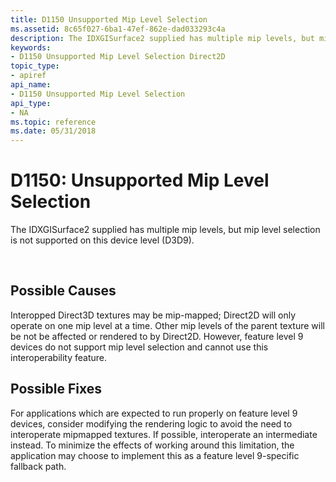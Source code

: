 ```yaml
---
title: D1150 Unsupported Mip Level Selection
ms.assetid: 8c65f027-6ba1-47ef-862e-dad033293c4a
description: The IDXGISurface2 supplied has multiple mip levels, but mip level selection is not supported on this device level (D3D9).
keywords:
- D1150 Unsupported Mip Level Selection Direct2D
topic_type:
- apiref
api_name:
- D1150 Unsupported Mip Level Selection
api_type:
- NA
ms.topic: reference
ms.date: 05/31/2018
---
```


# D1150: Unsupported Mip Level Selection

The IDXGISurface2 supplied has multiple mip levels, but mip level selection is not supported on this device level (D3D9).






 

## Possible Causes

Interopped Direct3D textures may be mip-mapped; Direct2D will only operate on one mip level at a time. Other mip levels of the parent texture will be not be affected or rendered to by Direct2D. However, feature level 9 devices do not support mip level selection and cannot use this interoperability feature.

## Possible Fixes

For applications which are expected to run properly on feature level 9 devices, consider modifying the rendering logic to avoid the need to interoperate mipmapped textures. If possible, interoperate an intermediate instead. To minimize the effects of working around this limitation, the application may choose to implement this as a feature level 9-specific fallback path.

 

 
